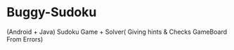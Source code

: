 # Buggy-Sudoku
(Android + Java) Sudoku Game + Solver( Giving hints  &amp; Checks GameBoard From Errors)
